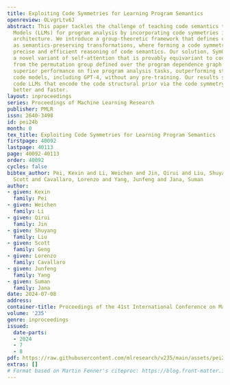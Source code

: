```yaml
---
title: Exploiting Code Symmetries for Learning Program Semantics
openreview: OLvgrLtv6J
abstract: This paper tackles the challenge of teaching code semantics to Large Language
  Models (LLMs) for program analysis by incorporating code symmetries into the model
  architecture. We introduce a group-theoretic framework that defines code symmetries
  as semantics-preserving transformations, where forming a code symmetry group enables
  precise and efficient reasoning of code semantics. Our solution, SymC, develops
  a novel variant of self-attention that is provably equivariant to code symmetries
  from the permutation group defined over the program dependence graph. SymC obtains
  superior performance on five program analysis tasks, outperforming state-of-the-art
  code models, including GPT-4, without any pre-training. Our results suggest that
  code LLMs that encode the code structural prior via the code symmetry group generalize
  better and faster.
layout: inproceedings
series: Proceedings of Machine Learning Research
publisher: PMLR
issn: 2640-3498
id: pei24b
month: 0
tex_title: Exploiting Code Symmetries for Learning Program Semantics
firstpage: 40092
lastpage: 40113
page: 40092-40113
order: 40092
cycles: false
bibtex_author: Pei, Kexin and Li, Weichen and Jin, Qirui and Liu, Shuyang and Geng,
  Scott and Cavallaro, Lorenzo and Yang, Junfeng and Jana, Suman
author:
- given: Kexin
  family: Pei
- given: Weichen
  family: Li
- given: Qirui
  family: Jin
- given: Shuyang
  family: Liu
- given: Scott
  family: Geng
- given: Lorenzo
  family: Cavallaro
- given: Junfeng
  family: Yang
- given: Suman
  family: Jana
date: 2024-07-08
address:
container-title: Proceedings of the 41st International Conference on Machine Learning
volume: '235'
genre: inproceedings
issued:
  date-parts:
  - 2024
  - 7
  - 8
pdf: https://raw.githubusercontent.com/mlresearch/v235/main/assets/pei24b/pei24b.pdf
extras: []
# Format based on Martin Fenner's citeproc: https://blog.front-matter.io/posts/citeproc-yaml-for-bibliographies/
---
```

